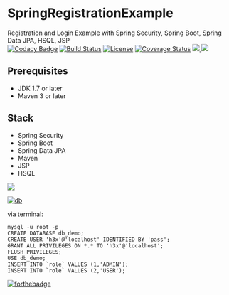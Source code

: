 # SpringRegistrationExample
Registration and Login Example with Spring Security, Spring Boot, Spring Data JPA, HSQL, JSP</br>
[![Codacy Badge](https://api.codacy.com/project/badge/Grade/89061095ef1043818e32143de6187ac7)](https://www.codacy.com/app/qommentator/SpringRegistrationExample?utm_source=github.com&amp;utm_medium=referral&amp;utm_content=h3xb0y/SpringRegistrationExample&amp;utm_campaign=Badge_Grade)
[![Build Status](https://travis-ci.org/h3xb0y/SpringRegistrationExample.svg?branch=master)](https://travis-ci.org/h3xb0y/SpringRegistrationExample)
[![License](https://img.shields.io/badge/license-MIT-red.svg)](https://github.com/h3xb0y/SpringRegistrationExample/blob/master/LICENSE)
[![Coverage Status](https://coveralls.io/repos/github/h3xb0y/SpringRegistrationExample/badge.svg)](https://coveralls.io/github/h3xb0y/SpringRegistrationExample)
<a href="https://twitter.com/h3xb0y">
        <img src="https://img.shields.io/twitter/follow/h3xb0y.svg?style=social&label=Twitter%20@h3xb0y"/>
    </a>
<img src="https://i.imgur.com/QgVXt8U.png" /> 

## Prerequisites
- JDK 1.7 or later
- Maven 3 or later

## Stack
- Spring Security
- Spring Boot
- Spring Data JPA
- Maven
- JSP
- HSQL
<img src="https://i.imgur.com/QgVXt8U.png" /> 

[![db](https://img.shields.io/badge/create-database-blue.svg)](https://github.com/h3xb0y/SpringRegistrationExample/blob/master/LICENSE)

via terminal:
```
mysql -u root -p
CREATE DATABASE db_demo;
CREATE USER 'h3x'@'localhost' IDENTIFIED BY 'pass';
GRANT ALL PRIVILEGES ON *.* TO 'h3x'@'localhost';
FLUSH PRIVILEGES;
USE db_demo;
INSERT INTO `role` VALUES (1,'ADMIN');
INSERT INTO `role` VALUES (2,'USER');
```

[![forthebadge](https://forthebadge.com/images/badges/made-with-java.svg)](https://forthebadge.com)
